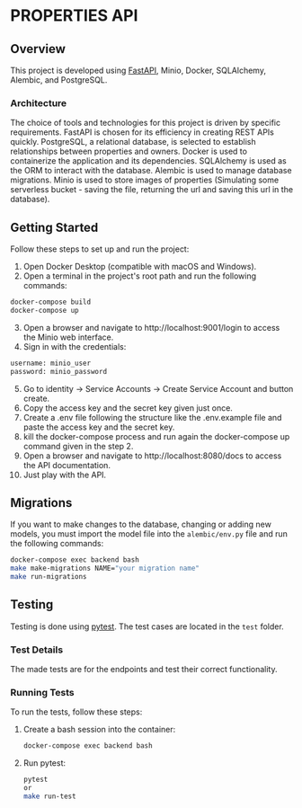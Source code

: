 # PROPERTIES API

## Overview

This project is developed using [FastAPI](https://fastapi.tiangolo.com/), Minio, Docker, SQLAlchemy, Alembic, and PostgreSQL.

### Architecture

The choice of tools and technologies for this project is driven by specific requirements. FastAPI is chosen for its efficiency in creating REST APIs quickly. PostgreSQL, a relational database, is selected to establish relationships between properties and owners. Docker is used to containerize the application and its dependencies. SQLAlchemy is used as the ORM to interact with the database. Alembic is used to manage database migrations. Minio is used to store images of properties (Simulating some serverless bucket - saving the file, returning the url and saving this url in the database).


## Getting Started

Follow these steps to set up and run the project:

1. Open Docker Desktop (compatible with macOS and Windows).
2. Open a terminal in the project's root path and run the following commands:

```bash
docker-compose build
docker-compose up
```

3. Open a browser and navigate to http://localhost:9001/login to access the Minio web interface.
4. Sign in with the credentials:

```bash
username: minio_user
password: minio_password
```

5. Go to identity -> Service Accounts -> Create Service Account and button create.
6. Copy the access key and the secret key given just once.
7. Create a .env file following the structure like the .env.example file and paste the access key and the secret key.
8. kill the docker-compose process and run again the docker-compose up command given in the step 2.
9. Open a browser and navigate to http://localhost:8080/docs to access the API documentation.
10. Just play with the API.


## Migrations

If you want to make changes to the database, changing or adding new models, you must import the model file into the `alembic/env.py` file and run the following commands:

```bash
docker-compose exec backend bash
make make-migrations NAME="your migration name"
make run-migrations
```


## Testing

Testing is done using [pytest](https://docs.pytest.org/en/stable/). The test cases are located in the `test` folder.

### Test Details

The made tests are for the endpoints and test their correct functionality.

### Running Tests

To run the tests, follow these steps:

1. Create a bash session into the container:

    ```bash
    docker-compose exec backend bash
    ```

2. Run pytest:

    ```bash
    pytest  
    or
    make run-test
    ```



